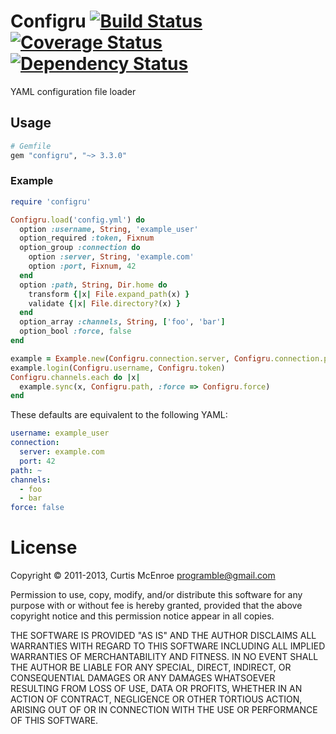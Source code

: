 # Configru [![Build Status](https://secure.travis-ci.org/programble/configru.png?branch=master)](http://travis-ci.org/programble/configru) [![Coverage Status](https://coveralls.io/repos/programble/configru/badge.png)](https://coveralls.io/r/programble/configru) [![Dependency Status](https://gemnasium.com/programble/configru.png?travis)](https://gemnasium.com/programble/configru)

YAML configuration file loader

## Usage

```ruby
# Gemfile
gem "configru", "~> 3.3.0"
```
### Example

```ruby
require 'configru'

Configru.load('config.yml') do
  option :username, String, 'example_user'
  option_required :token, Fixnum
  option_group :connection do
    option :server, String, 'example.com'
    option :port, Fixnum, 42
  end
  option :path, String, Dir.home do
    transform {|x| File.expand_path(x) }
    validate {|x| File.directory?(x) }
  end
  option_array :channels, String, ['foo', 'bar']
  option_bool :force, false
end

example = Example.new(Configru.connection.server, Configru.connection.port)
example.login(Configru.username, Configru.token)
Configru.channels.each do |x|
  example.sync(x, Configru.path, :force => Configru.force)
end
```

These defaults are equivalent to the following YAML:

```yaml
username: example_user
connection:
  server: example.com
  port: 42
path: ~
channels:
  - foo
  - bar
force: false
```

# License

Copyright © 2011-2013, Curtis McEnroe <programble@gmail.com>

Permission to use, copy, modify, and/or distribute this software for any
purpose with or without fee is hereby granted, provided that the above
copyright notice and this permission notice appear in all copies.

THE SOFTWARE IS PROVIDED "AS IS" AND THE AUTHOR DISCLAIMS ALL WARRANTIES
WITH REGARD TO THIS SOFTWARE INCLUDING ALL IMPLIED WARRANTIES OF
MERCHANTABILITY AND FITNESS. IN NO EVENT SHALL THE AUTHOR BE LIABLE FOR
ANY SPECIAL, DIRECT, INDIRECT, OR CONSEQUENTIAL DAMAGES OR ANY DAMAGES
WHATSOEVER RESULTING FROM LOSS OF USE, DATA OR PROFITS, WHETHER IN AN
ACTION OF CONTRACT, NEGLIGENCE OR OTHER TORTIOUS ACTION, ARISING OUT OF
OR IN CONNECTION WITH THE USE OR PERFORMANCE OF THIS SOFTWARE.

